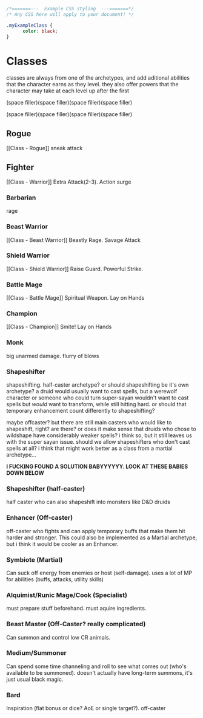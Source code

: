 ```css
/*=======---  Example CSS styling  ---=======*/
/* Any CSS here will apply to your document! */

.myExampleClass {
	  color: black;
}
```

# Classes
classes are always from one of the archetypes, and add aditional abilities that the character earns as they level. they also offer powers that the character may take at each level up after the first

(space filler)(space filler)(space filler)(space filler)

(space filler)(space filler)(space filler)(space filler)

## Rogue
[[Class - Rogue]]
sneak attack

## Fighter
[[Class - Warrior]]
Extra Attack(2-3). Action surge

### Barbarian
rage

### Beast Warrior
[[Class - Beast Warrior]]
Beastly Rage. Savage Attack

### Shield Warrior
[[Class - Shield Warrior]]
Raise Guard. Powerful Strike.

### Battle Mage
[[Class - Battle Mage]]
Spiritual Weapon. Lay on Hands

### Champion
[[Class - Champion]]
Smite! Lay on Hands

### Monk
big unarmed damage. flurry of blows

### Shapeshifter
shapeshifting. half-caster archetype? or should shapeshifting be it's own archetype? a druid would usually want to cast spells, but a werewolf character or someone who could turn super-sayan wouldn't want to cast spells but *would* want to transform, while still hitting hard. or should that temporary enhancement count differently to shapeshifting?

maybe offcaster? but there are still main casters who would like to shapeshift, right? are there? or does it make sense that druids who chose to wildshape have considerably weaker spells? i think so, but it still leaves us with the super sayan issue. should we allow shapeshifters who don't cast spells at all? i think that might work better as a class from a martial archetype...

**I FUCKING FOUND A SOLUTION BABYYYYYY. LOOK AT THESE BABIES DOWN BELOW**

### Shapeshifter (half-caster)
half caster who can also shapeshift into monsters like D&D druids

### Enhancer (Off-caster)
off-caster who fights and can apply temporary buffs that make them hit harder and stronger. This could also be implemented as a Martial archetype, but i think it would be cooler as an Enhancer.

### Symbiote (Martial)
Can suck off energy from enemies or host (self-damage). uses a lot of MP for abilities (buffs, attacks, utility skills)

### Alquimist/Runic Mage/Cook (Specialist)
must prepare stuff beforehand. must aquire ingredients.

### Beast Master (Off-Caster? really complicated)
Can summon and control low CR animals.

### Medium/Summoner
Can spend some time channeling and roll to see what comes out (who's available to be summoned). doesn't actually have long-term summons, it's just usual black magic.

### Bard
Inspiration (flat bonus or dice? AoE or single target?). off-caster
